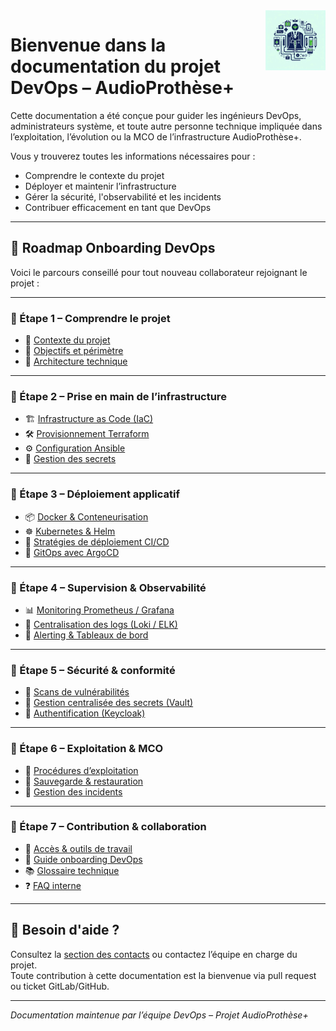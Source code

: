 <img height="96" src="./img/logo.jpeg" width="96" align="right"/>

# Bienvenue dans la documentation du projet DevOps – AudioProthèse+

Cette documentation a été conçue pour guider les ingénieurs DevOps, administrateurs système, et toute autre personne technique impliquée dans l’exploitation, l’évolution ou la MCO de l’infrastructure AudioProthèse+.

Vous y trouverez toutes les informations nécessaires pour :
- Comprendre le contexte du projet
- Déployer et maintenir l’infrastructure
- Gérer la sécurité, l'observabilité et les incidents
- Contribuer efficacement en tant que DevOps

---

## 🚀 Roadmap Onboarding DevOps

Voici le parcours conseillé pour tout nouveau collaborateur rejoignant le projet :

---

### 🔹 Étape 1 – Comprendre le projet

- 📘 [Contexte du projet](contexte.md)
- 🎯 [Objectifs et périmètre](objectifs.md)
- 🧠 [Architecture technique](architecture/overview.md)

---

### 🔹 Étape 2 – Prise en main de l’infrastructure

- 🏗️ [Infrastructure as Code (IaC)](infrastructure/iac.md)
- 🛠️ [Provisionnement Terraform](infrastructure/terraform.md)
- ⚙️ [Configuration Ansible](infrastructure/ansible.md)
- 🔐 [Gestion des secrets](infrastructure/secrets.md)

---

### 🔹 Étape 3 – Déploiement applicatif

- 📦 [Docker & Conteneurisation](container/docker.md)
- ☸️ [Kubernetes & Helm](container/kubernetes.md)
- 🚀 [Stratégies de déploiement CI/CD](cicd/pipelines.md)
- 🔄 [GitOps avec ArgoCD](cicd/gitops.md)

---

### 🔹 Étape 4 – Supervision & Observabilité

- 📊 [Monitoring Prometheus / Grafana](observability/monitoring.md)
- 📄 [Centralisation des logs (Loki / ELK)](observability/logging.md)
- 🚨 [Alerting & Tableaux de bord](observability/alerting.md)

---

### 🔹 Étape 5 – Sécurité & conformité

- 🧪 [Scans de vulnérabilités](security/vulnerability-scans.md)
- 🔐 [Gestion centralisée des secrets (Vault)](security/secret-management.md)
- 👤 [Authentification (Keycloak)](security/authentication.md)

---

### 🔹 Étape 6 – Exploitation & MCO

- 🔄 [Procédures d’exploitation](mco/procedures.md)
- 💾 [Sauvegarde & restauration](mco/backup.md)
- 🧯 [Gestion des incidents](mco/incidents.md)

---

### 🔹 Étape 7 – Contribution & collaboration

- 👥 [Accès & outils de travail](onboarding/access.md)
- 🧭 [Guide onboarding DevOps](onboarding/guide.md)
- 📚 [Glossaire technique](onboarding/glossary.md)
- ❓ [FAQ interne](onboarding/faq.md)

---

## 🧩 Besoin d'aide ?

Consultez la [section des contacts](annexes/contacts.md) ou contactez l’équipe en charge du projet.  
Toute contribution à cette documentation est la bienvenue via pull request ou ticket GitLab/GitHub.

---

*Documentation maintenue par l’équipe DevOps – Projet AudioProthèse+*
